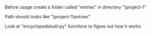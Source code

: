 Before usage create a folder called "entries" in directory "\project-1\"

Path should looks like "\project-1\entries"

Look at "encyclopedia\util.py" functions to figure out how it works

